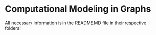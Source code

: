# Computational Modeling in Graphs
All necessary information is in the README.MD file in their respective folders!




